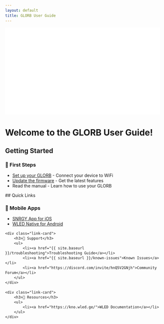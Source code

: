 ```yaml
---
layout: default
title: GLORB User Guide
---
```


<img src="assets/images/banner.png" alt="GLORB" class="banner">

# Welcome to the GLORB User Guide!

## Getting Started

<div class="quick-links">
    <div class="link-card">
        <h3>🚀 First Steps</h3>
        <ul>
            <li><a href="{{ site.baseurl }}/setup">Set up your GLORB</a> - Connect your device to WiFi</li>
            <li><a href="{{ site.baseurl }}/firmware">Update the firmware</a> - Get the latest features</li>
            <li>Read the manual - Learn how to use your GLORB</li>
        </ul>
    </div>
</div>
## Quick Links

<div class="quick-links">
    <div class="link-card">
        <h3>📱 Mobile Apps</h3>
        <ul>
            <li><a href="https://apps.apple.com/us/app/snrgy/id6587549578">SNRGY App for iOS</a></li>
            <li><a href="https://play.google.com/store/apps/details?id=ca.cgagnier.wlednativeandroid&hl=en">WLED Native for Android</a></li>
        </ul>
    </div>
    
    <div class="link-card">
        <h3>🔧 Support</h3>
        <ul>
            <li><a href="{{ site.baseurl }}/troubleshooting">Troubleshooting Guide</a></li>
            <li><a href="{{ site.baseurl }}/known-issues">Known Issues</a></li>
            <li><a href="https://discord.com/invite/hnQ5V2GNjh">Community Forum</a></li>
        </ul>
    </div>
    
    <div class="link-card">
        <h3>📖 Resources</h3>
        <ul>
            <li><a href="https://kno.wled.ge/">WLED Documentation</a></li>
        </ul>
    </div>
</div>
